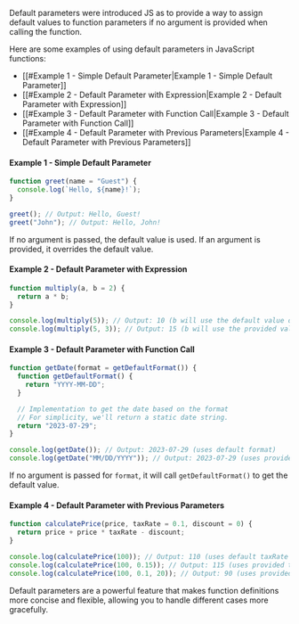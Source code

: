 Default parameters were introduced JS as to provide a way to assign default values to function parameters if no argument is provided when calling the function. 

Here are some examples of using default parameters in JavaScript functions:
- [[#Example 1 - Simple Default Parameter|Example 1 - Simple Default Parameter]]
- [[#Example 2 - Default Parameter with Expression|Example 2 - Default Parameter with Expression]]
- [[#Example 3 - Default Parameter with Function Call|Example 3 - Default Parameter with Function Call]]
- [[#Example 4 - Default Parameter with Previous Parameters|Example 4 - Default Parameter with Previous Parameters]]
#### Example 1 - Simple Default Parameter

```javascript
function greet(name = "Guest") {
  console.log(`Hello, ${name}!`);
}

greet(); // Output: Hello, Guest!
greet("John"); // Output: Hello, John!
```
If no argument is passed, the default value is used. If an argument is provided, it overrides the default value.

#### Example 2 - Default Parameter with Expression
```javascript
function multiply(a, b = 2) {
  return a * b;
}

console.log(multiply(5)); // Output: 10 (b will use the default value of 2)
console.log(multiply(5, 3)); // Output: 15 (b will use the provided value of 3)
```

#### Example 3 - Default Parameter with Function Call
```javascript
function getDate(format = getDefaultFormat()) {
  function getDefaultFormat() {
    return "YYYY-MM-DD";
  }

  // Implementation to get the date based on the format
  // For simplicity, we'll return a static date string.
  return "2023-07-29";
}

console.log(getDate()); // Output: 2023-07-29 (uses default format)
console.log(getDate("MM/DD/YYYY")); // Output: 2023-07-29 (uses provided format)
```
If no argument is passed for `format`, it will call `getDefaultFormat()` to get the default value.

#### Example 4 - Default Parameter with Previous Parameters
```javascript
function calculatePrice(price, taxRate = 0.1, discount = 0) {
  return price + price * taxRate - discount;
}

console.log(calculatePrice(100)); // Output: 110 (uses default taxRate and discount)
console.log(calculatePrice(100, 0.15)); // Output: 115 (uses provided taxRate)
console.log(calculatePrice(100, 0.1, 20)); // Output: 90 (uses provided taxRate and discount)
```

Default parameters are a powerful feature that makes function definitions more concise and flexible, allowing you to handle different cases more gracefully.